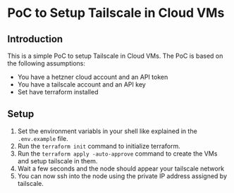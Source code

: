 # PoC to Setup Tailscale in Cloud VMs

## Introduction

This is a simple PoC to setup Tailscale in Cloud VMs. The PoC is based on the following assumptions:

- You have a hetzner cloud account and an API token
- You have a tailscale account and an API key
- Set have terraform installed

## Setup

1. Set the environment variabls in your shell like explained in the `.env.example` file.
2. Run the `terraform init` command to initialize terraform.
3. Run the `terraform apply -auto-approve` command to create the VMs and setup tailscale in them.
4. Wait a few seconds and the node should appear your tailscale network
5. You can now ssh into the node using the private IP address assigned by tailscale.
